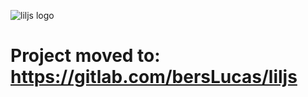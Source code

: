 ![liljs logo](https://user-images.githubusercontent.com/3892772/52523602-d0054680-2c60-11e9-9cba-582003254e54.png)

# Project moved to: https://gitlab.com/bersLucas/liljs
